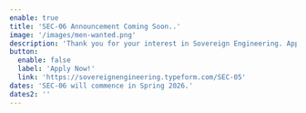 ```yaml
---
enable: true
title: 'SEC-06 Announcement Coming Soon..'
image: '/images/men-wanted.png'
description: 'Thank you for your interest in Sovereign Engineering. Applications for SEC-06 will open shortly. Stay tuned for future opportunities to join our community of builders. Until then you can read our [SEC-05 report](https://primal.net/soveng/sec-05-yolo-mode-report).'
button:
  enable: false
  label: 'Apply Now!'
  link: 'https://sovereignengineering.typeform.com/SEC-05'
dates: 'SEC-06 will commence in Spring 2026.'
dates2: ''
---
```


